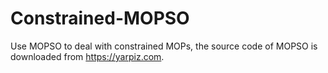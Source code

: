 # Constrained-MOPSO
Use MOPSO to deal with constrained MOPs, the source code of MOPSO is downloaded from https://yarpiz.com.
